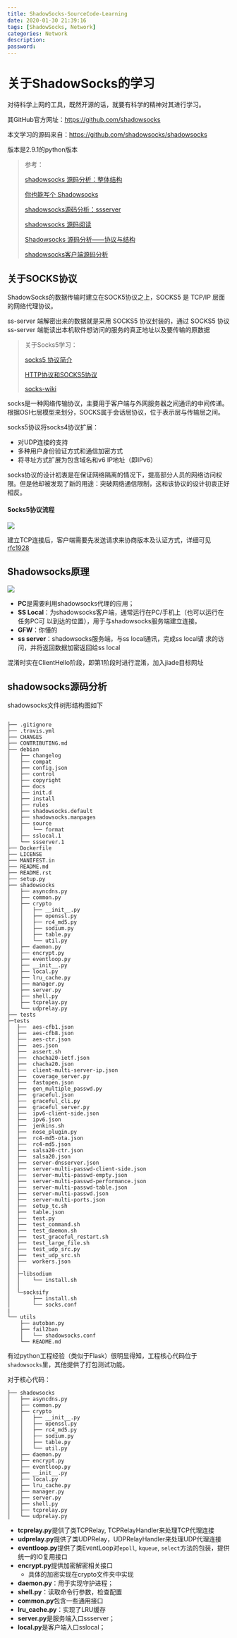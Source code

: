 ```yaml
---
title: ShadowSocks-SourceCode-Learning
date: 2020-01-30 21:39:16
tags: [ShadowSocks, Network]
categories: Network
description:
password:
---
```












# 关于ShadowSocks的学习



对待科学上网的工具，既然开源的话，就要有科学的精神对其进行学习。



其GitHub官方网址：https://github.com/shadowsocks

本文学习的源码来自：https://github.com/shadowsocks/shadowsocks

版本是2.9.1的python版本



> 参考：
>
> [shadowsocks 源码分析：整体结构](https://bitmingw.com/2017/03/25/shadowsocks-code-analysis-overview/)
>
> [你也能写个 Shadowsocks](https://segmentfault.com/a/1190000011862912)
>
> [shadowsocks源码分析：ssserver](https://huiliu.github.io/2016/03/19/shadowsocks.html)
>
> [shadowsocks 源码阅读](https://0x01.io/2016/02/28/shadowsocks-源码阅读/)
>
> [Shadowsocks 源码分析——协议与结构](https://loggerhead.me/posts/shadowsocks-yuan-ma-fen-xi-xie-yi-yu-jie-gou.html)
>
> [shadowsocks客户端源码分析]([https://blog.gfkui.com/2018/04/29/shadowsocks%E5%AE%A2%E6%88%B7%E7%AB%AF%E6%BA%90%E7%A0%81%E5%88%86%E6%9E%90/index.html](https://blog.gfkui.com/2018/04/29/shadowsocks客户端源码分析/index.html))
>
> 





## 关于SOCKS协议



ShadowSocks的数据传输时建立在SOCK5协议之上，SOCKS5 是 TCP/IP 层面的网络代理协议。

ss-server 端解密出来的数据就是采用 SOCKS5 协议封装的，通过 SOCKS5 协议 ss-server 端能读出本机软件想访问的服务的真正地址以及要传输的原数据



> 关于Socks5学习：
>
> [socks5 协议简介](http://zhihan.me/network/2017/09/24/socks5-protocol/)
>
> [HTTP协议和SOCKS5协议](https://www.cnblogs.com/yinzhengjie/p/7357860.html)
>
> [socks-wiki](https://zh.wikipedia.org/wiki/SOCKS)
>
> 



socks是一种网络传输协议，主要用于客户端与外网服务器之间通讯的中间传递。根据OSI七层模型来划分，SOCKS属于会话层协议，位于表示层与传输层之间。

socks5协议将socks4协议扩展：

* 对UDP连接的支持
* 多种用户身份验证方式和通信加密方式
* 将寻址方式扩展为包含域名和v6 IP地址（即IPv6）



socks协议的设计初衷是在保证网络隔离的情况下，提高部分人员的网络访问权限。但是他却被发现了新的用途：突破网络通信限制，这和该协议的设计初衷正好相反。





#### Socks5协议流程

![](ShadowSocks-SourceCode-Learning/1.png)



建立TCP连接后，客户端需要先发送请求来协商版本及认证方式，详细可见[rfc1928](https://www.ietf.org/rfc/rfc1928.txt)







## Shadowsocks原理



![](ShadowSocks-SourceCode-Learning/2.png)



- **PC**是需要利用shadowsocks代理的应用；
- **SS Local**：为shadowsocks客户端，通常运行在PC/手机上（也可以运行在任务PC可 以到达的位置），用于与shadowsocks服务端建立连接。
- **GFW**：你懂的
- **ss server**：shadowsocks服务端，与ss local通讯，完成ss local请 求的访问，并将返回数据加密返回给ss local





混淆时实在ClientHello阶段，即第1阶段时进行混淆，加入jiade目标网址







## shadowsocks源码分析



shadowsocks文件树形结构图如下

```

├── .gitignore
├── .travis.yml
├── CHANGES
├── CONTRIBUTING.md
├── debian
│   ├── changelog
│   ├── compat
│   ├── config.json
│   ├── control
│   ├── copyright
│   ├── docs
│   ├── init.d
│   ├── install
│   ├── rules
│   ├── shadowsocks.default
│   ├── shadowsocks.manpages
│   ├── source
│   │   └── format
│   ├── sslocal.1
│   └── ssserver.1
├── Dockerfile
├── LICENSE
├── MANIFEST.in
├── README.md
├── README.rst
├── setup.py
├── shadowsocks
│   ├── asyncdns.py
│   ├── common.py
│   ├── crypto
│   │   ├── __init__.py
│   │   ├── openssl.py
│   │   ├── rc4_md5.py
│   │   ├── sodium.py
│   │   ├── table.py
│   │   └── util.py
│   ├── daemon.py
│   ├── encrypt.py
│   ├── eventloop.py
│   ├── __init__.py
│   ├── local.py
│   ├── lru_cache.py
│   ├── manager.py
│   ├── server.py
│   ├── shell.py
│   ├── tcprelay.py
│   └── udprelay.py
├── tests
├─tests
│  ├──  aes-cfb1.json
│  ├──  aes-cfb8.json
│  ├──  aes-ctr.json
│  ├──  aes.json
│  ├──  assert.sh
│  ├──  chacha20-ietf.json
│  ├──  chacha20.json
│  ├──  client-multi-server-ip.json
│  ├──  coverage_server.py
│  ├──  fastopen.json
│  ├──  gen_multiple_passwd.py
│  ├──  graceful.json
│  ├──  graceful_cli.py
│  ├──  graceful_server.py
│  ├──  ipv6-client-side.json
│  ├──  ipv6.json
│  ├──  jenkins.sh
│  ├──  nose_plugin.py
│  ├──  rc4-md5-ota.json
│  ├──  rc4-md5.json
│  ├──  salsa20-ctr.json
│  ├──  salsa20.json
│  ├──  server-dnsserver.json
│  ├──  server-multi-passwd-client-side.json
│  ├──  server-multi-passwd-empty.json
│  ├──  server-multi-passwd-performance.json
│  ├──  server-multi-passwd-table.json
│  ├──  server-multi-passwd.json
│  ├──  server-multi-ports.json
│  ├──  setup_tc.sh
│  ├──  table.json
│  ├──  test.py
│  ├──  test_command.sh
│  ├──  test_daemon.sh
│  ├──  test_graceful_restart.sh
│  ├──  test_large_file.sh
│  ├──  test_udp_src.py
│  ├──  test_udp_src.sh
│  ├──  workers.json
│  │
│  ├─libsodium
│  │    └── install.sh
│  │
│  └─socksify
│       ├── install.sh
│       └── socks.conf
|
└── utils
    ├── autoban.py
    ├── fail2ban
    │   └── shadowsocks.conf
    └── README.md
```



有过python工程经验（类似于Flask）很明显得知，工程核心代码位于`shadowsocks`里，其他提供了打包测试功能。





对于核心代码：

```
├── shadowsocks
│   ├── asyncdns.py
│   ├── common.py
│   ├── crypto
│   │   ├── __init__.py
│   │   ├── openssl.py
│   │   ├── rc4_md5.py
│   │   ├── sodium.py
│   │   ├── table.py
│   │   └── util.py
│   ├── daemon.py
│   ├── encrypt.py
│   ├── eventloop.py
│   ├── __init__.py
│   ├── local.py
│   ├── lru_cache.py
│   ├── manager.py
│   ├── server.py
│   ├── shell.py
│   ├── tcprelay.py
│   └── udprelay.py
```



- **tcprelay.py**提供了类TCPRelay, TCPRelayHandler来处理TCP代理连接
- **udprelay.py**提供了类UDPRelay，UDPRelayHandler来处理UDP代理连接
- **eventloop.py**提供了类EventLoop对`epoll`, `kqueue`, `select`方法的包装，提供统一的IO复用接口
- **encrypt.py**提供加密解密相关接口
  - 具体的加密实现在crypto文件夹中实现
- **daemon.py**：用于实现守护进程；
- **shell.py**：读取命令行参数，检查配置
- **common.py**包含一些通用接口
- **lru_cache.py**：实现了LRU缓存
- **server.py**是服务端入口ssserver；
- **local.py**是客户端入口sslocal；











